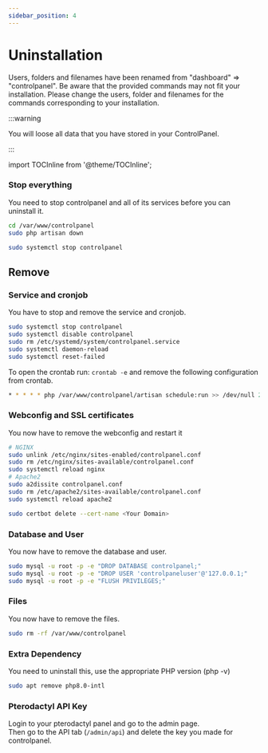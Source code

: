 ```yaml
---
sidebar_position: 4
---
```


# Uninstallation

Users, folders and filenames have been renamed from "dashboard" ⇒ "controlpanel". Be aware that the provided commands may not fit your installation. Please change the users, folder and filenames for the commands corresponding to your installation.

:::warning

You will loose all data that you have stored in your ControlPanel.

:::

import TOCInline from '@theme/TOCInline';

<TOCInline toc={toc} />

### Stop everything

You need to stop controlpanel and all of its services before you can uninstall it.

```bash
cd /var/www/controlpanel
sudo php artisan down

sudo systemctl stop controlpanel
```
## Remove

### Service and cronjob

You have to stop and remove the service and cronjob.

```bash
sudo systemctl stop controlpanel
sudo systemctl disable controlpanel
sudo rm /etc/systemd/system/controlpanel.service
sudo systemctl daemon-reload
sudo systemctl reset-failed
```

To open the crontab run: `crontab -e` and remove the following configuration from crontab.
```bash
* * * * * php /var/www/controlpanel/artisan schedule:run >> /dev/null 2>&1
```

### Webconfig and SSL certificates

You now have to remove the webconfig and restart it

```bash
# NGINX
sudo unlink /etc/nginx/sites-enabled/controlpanel.conf
sudo rm /etc/nginx/sites-available/controlpanel.conf
sudo systemctl reload nginx
# Apache2
sudo a2dissite controlpanel.conf
sudo rm /etc/apache2/sites-available/controlpanel.conf
sudo systemctl reload apache2

sudo certbot delete --cert-name <Your Domain>
```

### Database and User

You now have to remove the database and user.

```bash
sudo mysql -u root -p -e "DROP DATABASE controlpanel;"
sudo mysql -u root -p -e "DROP USER 'controlpaneluser'@'127.0.0.1;"
sudo mysql -u root -p -e "FLUSH PRIVILEGES;"
```

### Files 

You now have to remove the files.

```bash
sudo rm -rf /var/www/controlpanel
```

### Extra Dependency

You need to uninstall this, use the appropriate PHP version (php -v)

```bash
sudo apt remove php8.0-intl
```

### Pterodactyl API Key

Login to your pterodactyl panel and go to the admin page.  
Then go to the API tab (`/admin/api`) and delete the key you made for controlpanel.